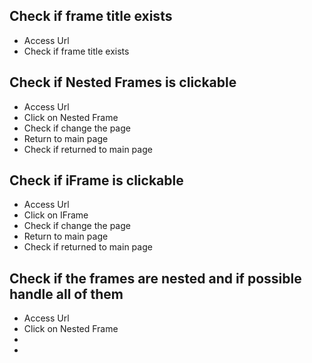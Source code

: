 ## Check if frame title exists
- Access Url
- Check if frame title exists


## Check if Nested Frames is clickable
- Access Url
- Click on Nested Frame
- Check if change the page
- Return to main page
- Check if returned to main page

## Check if iFrame is clickable
- Access Url
- Click on IFrame
- Check if change the page
- Return to main page
- Check if returned to main page

## Check if the frames are nested and if possible handle all of them
- Access Url
- Click on Nested Frame
- 
-  